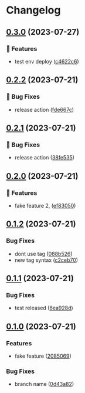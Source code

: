 # Changelog

## [0.3.0](https://github.com/robsonpiere/test-ghactions/compare/v0.2.2...v0.3.0) (2023-07-27)


### 🚀 Features

* test env deploy ([c4622c6](https://github.com/robsonpiere/test-ghactions/commit/c4622c6a9e691f78fcc827c11d44c77fa40c79f7))

## [0.2.2](https://github.com/robsonpiere/test-ghactions/compare/v0.2.1...v0.2.2) (2023-07-21)


### 🐛 Bug Fixes

* release action ([fde667c](https://github.com/robsonpiere/test-ghactions/commit/fde667c2a298e74d297a11ee9a7ae86e4089437c))

## [0.2.1](https://github.com/robsonpiere/test-ghactions/compare/v0.2.0...v0.2.1) (2023-07-21)


### 🐛 Bug Fixes

* release action ([38fe535](https://github.com/robsonpiere/test-ghactions/commit/38fe535bc5075fd774c26f09880ab6fda2926a1a))

## [0.2.0](https://github.com/robsonpiere/test-ghactions/compare/v0.1.2...v0.2.0) (2023-07-21)


### 🚀 Features

* fake feature 2, ([ef83050](https://github.com/robsonpiere/test-ghactions/commit/ef830500785a53f9b8a67ca5cdeac90437fdc1b6))

## [0.1.2](https://github.com/robsonpiere/test-ghactions/compare/v0.1.1...v0.1.2) (2023-07-21)


### Bug Fixes

* dont use tag ([088b526](https://github.com/robsonpiere/test-ghactions/commit/088b5260f3332fcc82d4a480d3e7f964e941119c))
* new tag syntax ([c2ceb70](https://github.com/robsonpiere/test-ghactions/commit/c2ceb705eb9097b84bf7f9eb1ca52ad121e33bd0))

## [0.1.1](https://github.com/robsonpiere/test-ghactions/compare/v0.1.0...v0.1.1) (2023-07-21)


### Bug Fixes

* test released ([6ea928d](https://github.com/robsonpiere/test-ghactions/commit/6ea928d024ed7969e49eca68234ac4f2bb4b5799))

## [0.1.0](https://github.com/robsonpiere/test-ghactions/compare/0.0.8...v0.1.0) (2023-07-21)


### Features

* fake feature ([2085069](https://github.com/robsonpiere/test-ghactions/commit/2085069db4cd263bdaa4a1097c74a4cd5b106310))


### Bug Fixes

* branch name ([0d43a82](https://github.com/robsonpiere/test-ghactions/commit/0d43a8252fd77c6cd91dba16242421a4cc0c010c))
